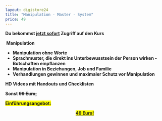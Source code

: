 ```yaml
---
layout: digistore24
title: "Manipulation - Master - System"
price: 49
---
```

<strong>Du bekommst <span style="text-decoration:underline;">jetzt sofort</span> Zugriff auf den Kurs&#xA0;</strong>

<strong>&#xA0;Manipulation&#xA0;</strong>
<ul style="list-style-type:disc;"><li><strong>Manipulation ohne Worte</strong></li>
 	<li><strong>Sprachmuster, die direkt ins Unterbewusstsein der Person wirken - Botschaften einpflanzen</strong></li>
 	<li><strong>Manipulation in Beziehungen, Job und Familie</strong></li>
 	<li><strong>Verhandlungen gewinnen und maximaler Schutz vor Manipulation</strong></li>
</ul><strong>HD Videos mit Handouts und Checklisten</strong>

<strong>Sonst <span style="text-decoration:line-through;">99 Euro,</span></strong>

<span style="background-color:#ffff00;"><strong>Einf&#xFC;hrungsangebot:</strong></span>
<p style="text-align:center;"><span style="text-decoration:underline;"><span style="background-color:#ffff00;"><strong>49 Euro!</strong></span></span></p>
<p style="text-align:center;"></p>